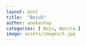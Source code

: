```yaml
---
layout: post
title:  "Baju5"
author: anekashop
categories: [ Baju, Wanita ]
image: assets/images/5.jpg
---
```

